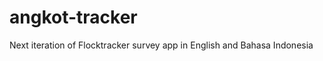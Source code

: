 angkot-tracker
==============

Next iteration of Flocktracker survey app in English and Bahasa Indonesia
